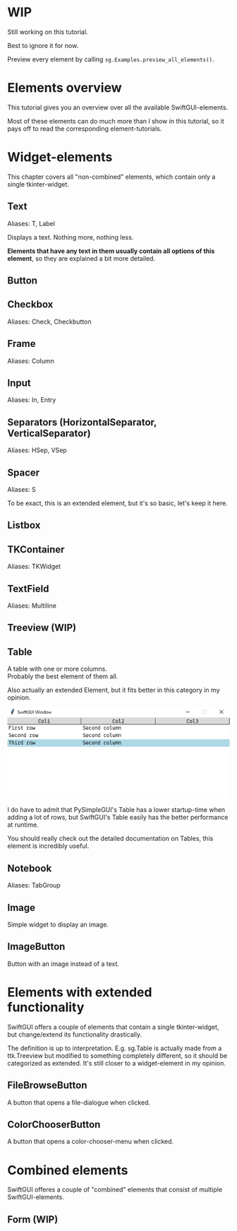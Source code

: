 
# WIP

Still working on this tutorial.

Best to ignore it for now.

Preview every element by calling `sg.Examples.preview_all_elements()`.

# Elements overview

This tutorial gives you an overview over all the available SwiftGUI-elements.

Most of these elements can do much more than I show in this tutorial, so it pays off to read the corresponding element-tutorials.

# Widget-elements
This chapter covers all "non-combined" elements, which contain only a single tkinter-widget.

## Text
Aliases: T, Label

Displays a text. Nothing more, nothing less.

**Elements that have any text in them usually contain all options of this element**, so they are explained a bit more detailed.

## Button


## Checkbox
Aliases: Check, Checkbutton


## Frame
Aliases: Column


## Input
Aliases: In, Entry


## Separators (HorizontalSeparator, VerticalSeparator)
Aliases: HSep, VSep


## Spacer
Aliases: S

To be exact, this is an extended element, but it's so basic, let's keep it here.

## Listbox


## TKContainer
Aliases: TKWidget


## TextField
Aliases: Multiline


## Treeview (WIP)


## Table
A table with one or more columns.\
Probably the best element of them all.

Also actually an extended Element, but it fits better in this category in my opinion.

![](../assets/images/2025-08-06-12-16-53.png)

I do have to admit that PySimpleGUI's Table has a lower startup-time when adding a lot of rows, but SwiftGUI's Table easily has the better performance at runtime.

You should really check out the detailed documentation on Tables, this element is incredibly useful.

## Notebook
Aliases: TabGroup

## Image
Simple widget to display an image.

## ImageButton
Button with an image instead of a text.

# Elements with extended functionality
SwiftGUI offers a couple of elements that contain a single tkinter-widget, but change/extend its functionality drastically.

The definition is up to interpretation.
E.g. sg.Table is actually made from a ttk.Treeview but modified to something completely different, so it should be categorized as extended.
It's still closer to a widget-element in my opinion.

## FileBrowseButton
A button that opens a file-dialogue when clicked.


## ColorChooserButton
A button that opens a color-chooser-menu when clicked.



# Combined elements
SwiftGUI offeres a couple of "combined" elements that consist of multiple SwiftGUI-elements.

## Form (WIP)

